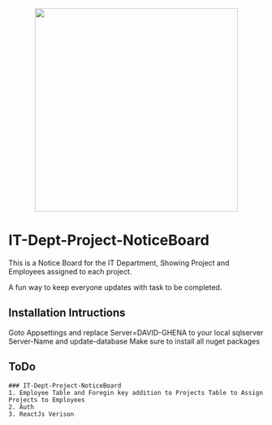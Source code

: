 <p align="center"><a href="https://danoitech.com" target="_blank"><img src="https://www.digitalocean.com/static/bg-home-hero-3-bb4b33b77274db09b969f629ad81c4d5.svg" width="400"></a></p>

# IT-Dept-Project-NoticeBoard
This is a Notice Board for the IT Department, Showing Project and Employees assigned to each project. 

A fun way to keep everyone updates with task to be completed.

## Installation Intructions

Goto Appsettings and replace Server=DAVID-GHENA to your local sqlserver Server-Name and update-database
Make sure to install all nuget packages 

## ToDo
```
### IT-Dept-Project-NoticeBoard 
1. Employee Table and Foregin key addition to Projects Table to Assign Projects to Employees
2. Auth
3. ReactJs Verison

```



